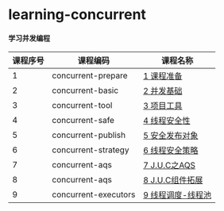 # learning-concurrent

#### 学习并发编程

课程序号 | 课程编码 | 课程名称
---|---|---
1 | concurrent-prepare | [1 课程准备](concurrent-prepare/README.md)
2 | concurrent-basic | [2 并发基础](concurrent-basic/README.md)
3 | concurrent-tool | [3 项目工具](concurrent-tool/README.md)
4 | concurrent-safe | [4 线程安全性](concurrent-safe/README.md)
5 | concurrent-publish | [5 安全发布对象](concurrent-publish/README.md)
6 | concurrent-strategy | [6 线程安全策略](concurrent-strategy/README.md)
7 | concurrent-aqs | [7 J.U.C之AQS](concurrent-aqs/README.md)
8 | concurrent-aqs | [8 J.U.C组件拓展](concurrent-aqs/README.md)
9 | concurrent-executors | [9 线程调度-线程池](concurrent-executors/README.md)
